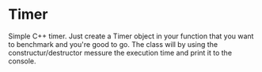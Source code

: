 # Timer

Simple C++ timer. Just create a Timer object in your function that you want to benchmark and you're good to go.
The class will by using the constructur/destructor messure the execution time and print it to the console.
